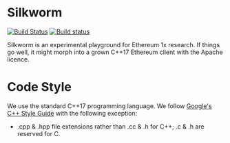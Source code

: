 Silkworm
===

[![Build Status](https://travis-ci.com/yperbasis/silkworm.svg?branch=master)](https://travis-ci.com/yperbasis/silkworm)
[![Build status](https://ci.appveyor.com/api/projects/status/ckmtgkqxllho8p3b?svg=true)](https://ci.appveyor.com/project/yperbasis/silkworm)

Silkworm is an experimental playground for Ethereum 1x research.
If things go well, it might morph into a grown C++17 Ethereum client with the Apache licence.

# Code Style

We use the standard C++17 programming language.
We follow [Google's C++ Style Guide](https://google.github.io/styleguide/cppguide.html) with the following exception:

* .cpp & .hpp file extensions rather than .cc & .h for C++; .c & .h are reserved for C.
